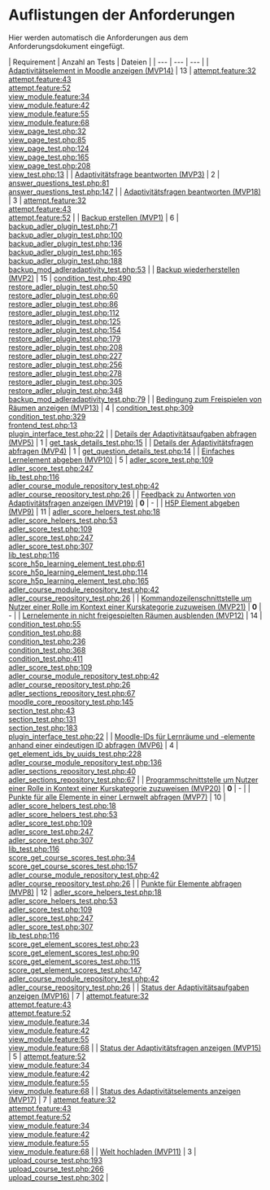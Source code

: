 # Auflistungen der Anforderungen

Hier werden automatisch die Anforderungen aus dem Anforderungsdokument eingefügt.

[//]: # (Script-Start)
| Requirement | Anzahl an Tests | Dateien |
| --- | --- | --- |
| [Adaptivitätselement in Moodle anzeigen (MVP14)](MVP14.md) | 13 | [attempt.feature:32](https://github.com/ProjektAdLer/MoodlePluginModAdleradaptivity/blob/main/tests/behat/attempt.feature#L32)<br/>[attempt.feature:43](https://github.com/ProjektAdLer/MoodlePluginModAdleradaptivity/blob/main/tests/behat/attempt.feature#L43)<br/>[attempt.feature:52](https://github.com/ProjektAdLer/MoodlePluginModAdleradaptivity/blob/main/tests/behat/attempt.feature#L52)<br/>[view_module.feature:34](https://github.com/ProjektAdLer/MoodlePluginModAdleradaptivity/blob/main/tests/behat/view_module.feature#L34)<br/>[view_module.feature:42](https://github.com/ProjektAdLer/MoodlePluginModAdleradaptivity/blob/main/tests/behat/view_module.feature#L42)<br/>[view_module.feature:55](https://github.com/ProjektAdLer/MoodlePluginModAdleradaptivity/blob/main/tests/behat/view_module.feature#L55)<br/>[view_module.feature:68](https://github.com/ProjektAdLer/MoodlePluginModAdleradaptivity/blob/main/tests/behat/view_module.feature#L68)<br/>[view_page_test.php:32](https://github.com/ProjektAdLer/MoodlePluginModAdleradaptivity/blob/main/tests/local/output/pages/view_page_test.php#L32)<br/>[view_page_test.php:85](https://github.com/ProjektAdLer/MoodlePluginModAdleradaptivity/blob/main/tests/local/output/pages/view_page_test.php#L85)<br/>[view_page_test.php:124](https://github.com/ProjektAdLer/MoodlePluginModAdleradaptivity/blob/main/tests/local/output/pages/view_page_test.php#L124)<br/>[view_page_test.php:165](https://github.com/ProjektAdLer/MoodlePluginModAdleradaptivity/blob/main/tests/local/output/pages/view_page_test.php#L165)<br/>[view_page_test.php:208](https://github.com/ProjektAdLer/MoodlePluginModAdleradaptivity/blob/main/tests/local/output/pages/view_page_test.php#L208)<br/>[view_test.php:13](https://github.com/ProjektAdLer/MoodlePluginModAdleradaptivity/blob/main/tests/view_test.php#L13) |
| [Adaptivitätsfrage beantworten (MVP3)](MVP3.md) | 2 | [answer_questions_test.php:81](https://github.com/ProjektAdLer/MoodlePluginModAdleradaptivity/blob/main/tests/external/answer_questions_test.php#L81)<br/>[answer_questions_test.php:147](https://github.com/ProjektAdLer/MoodlePluginModAdleradaptivity/blob/main/tests/external/answer_questions_test.php#L147) |
| [Adaptivitätsfragen beantworten (MVP18)](MVP18.md) | 3 | [attempt.feature:32](https://github.com/ProjektAdLer/MoodlePluginModAdleradaptivity/blob/main/tests/behat/attempt.feature#L32)<br/>[attempt.feature:43](https://github.com/ProjektAdLer/MoodlePluginModAdleradaptivity/blob/main/tests/behat/attempt.feature#L43)<br/>[attempt.feature:52](https://github.com/ProjektAdLer/MoodlePluginModAdleradaptivity/blob/main/tests/behat/attempt.feature#L52) |
| [Backup erstellen (MVP1)](MVP1.md) | 6 | [backup_adler_plugin_test.php:71](https://github.com/ProjektAdLer/MoodlePluginLocal/blob/main/tests/backup/moodle2/backup_adler_plugin_test.php#L71)<br/>[backup_adler_plugin_test.php:100](https://github.com/ProjektAdLer/MoodlePluginLocal/blob/main/tests/backup/moodle2/backup_adler_plugin_test.php#L100)<br/>[backup_adler_plugin_test.php:136](https://github.com/ProjektAdLer/MoodlePluginLocal/blob/main/tests/backup/moodle2/backup_adler_plugin_test.php#L136)<br/>[backup_adler_plugin_test.php:165](https://github.com/ProjektAdLer/MoodlePluginLocal/blob/main/tests/backup/moodle2/backup_adler_plugin_test.php#L165)<br/>[backup_adler_plugin_test.php:188](https://github.com/ProjektAdLer/MoodlePluginLocal/blob/main/tests/backup/moodle2/backup_adler_plugin_test.php#L188)<br/>[backup_mod_adleradaptivity_test.php:53](https://github.com/ProjektAdLer/MoodlePluginModAdleradaptivity/blob/main/tests/backup/backup_mod_adleradaptivity_test.php#L53) |
| [Backup wiederherstellen (MVP2)](MVP2.md) | 15 | [condition_test.php:490](https://github.com/ProjektAdLer/MoodlePluginAvailability/blob/main/tests/condition_test.php#L490)<br/>[restore_adler_plugin_test.php:50](https://github.com/ProjektAdLer/MoodlePluginLocal/blob/main/tests/backup/moodle2/restore_adler_plugin_test.php#L50)<br/>[restore_adler_plugin_test.php:60](https://github.com/ProjektAdLer/MoodlePluginLocal/blob/main/tests/backup/moodle2/restore_adler_plugin_test.php#L60)<br/>[restore_adler_plugin_test.php:86](https://github.com/ProjektAdLer/MoodlePluginLocal/blob/main/tests/backup/moodle2/restore_adler_plugin_test.php#L86)<br/>[restore_adler_plugin_test.php:112](https://github.com/ProjektAdLer/MoodlePluginLocal/blob/main/tests/backup/moodle2/restore_adler_plugin_test.php#L112)<br/>[restore_adler_plugin_test.php:125](https://github.com/ProjektAdLer/MoodlePluginLocal/blob/main/tests/backup/moodle2/restore_adler_plugin_test.php#L125)<br/>[restore_adler_plugin_test.php:154](https://github.com/ProjektAdLer/MoodlePluginLocal/blob/main/tests/backup/moodle2/restore_adler_plugin_test.php#L154)<br/>[restore_adler_plugin_test.php:179](https://github.com/ProjektAdLer/MoodlePluginLocal/blob/main/tests/backup/moodle2/restore_adler_plugin_test.php#L179)<br/>[restore_adler_plugin_test.php:208](https://github.com/ProjektAdLer/MoodlePluginLocal/blob/main/tests/backup/moodle2/restore_adler_plugin_test.php#L208)<br/>[restore_adler_plugin_test.php:227](https://github.com/ProjektAdLer/MoodlePluginLocal/blob/main/tests/backup/moodle2/restore_adler_plugin_test.php#L227)<br/>[restore_adler_plugin_test.php:256](https://github.com/ProjektAdLer/MoodlePluginLocal/blob/main/tests/backup/moodle2/restore_adler_plugin_test.php#L256)<br/>[restore_adler_plugin_test.php:278](https://github.com/ProjektAdLer/MoodlePluginLocal/blob/main/tests/backup/moodle2/restore_adler_plugin_test.php#L278)<br/>[restore_adler_plugin_test.php:305](https://github.com/ProjektAdLer/MoodlePluginLocal/blob/main/tests/backup/moodle2/restore_adler_plugin_test.php#L305)<br/>[restore_adler_plugin_test.php:348](https://github.com/ProjektAdLer/MoodlePluginLocal/blob/main/tests/backup/moodle2/restore_adler_plugin_test.php#L348)<br/>[backup_mod_adleradaptivity_test.php:79](https://github.com/ProjektAdLer/MoodlePluginModAdleradaptivity/blob/main/tests/backup/backup_mod_adleradaptivity_test.php#L79) |
| [Bedingung zum Freispielen von Räumen anzeigen (MVP13)](MVP13.md) | 4 | [condition_test.php:309](https://github.com/ProjektAdLer/MoodlePluginAvailability/blob/main/tests/condition_test.php#L309)<br/>[condition_test.php:329](https://github.com/ProjektAdLer/MoodlePluginAvailability/blob/main/tests/condition_test.php#L329)<br/>[frontend_test.php:13](https://github.com/ProjektAdLer/MoodlePluginAvailability/blob/main/tests/frontend_test.php#L13)<br/>[plugin_interface_test.php:22](https://github.com/ProjektAdLer/MoodlePluginLocal/blob/main/tests/plugin_interface_test.php#L22) |
| [Details der Adaptivitätsaufgaben abfragen (MVP5)](MVP5.md) | 1 | [get_task_details_test.php:15](https://github.com/ProjektAdLer/MoodlePluginModAdleradaptivity/blob/main/tests/external/get_task_details_test.php#L15) |
| [Details der Adaptivitätsfragen abfragen (MVP4)](MVP4.md) | 1 | [get_question_details_test.php:14](https://github.com/ProjektAdLer/MoodlePluginModAdleradaptivity/blob/main/tests/external/get_question_details_test.php#L14) |
| [Einfaches Lernelement abgeben (MVP10)](MVP10.md) | 5 | [adler_score_test.php:109](https://github.com/ProjektAdLer/MoodlePluginLocal/blob/main/tests/adler_score_test.php#L109)<br/>[adler_score_test.php:247](https://github.com/ProjektAdLer/MoodlePluginLocal/blob/main/tests/adler_score_test.php#L247)<br/>[lib_test.php:116](https://github.com/ProjektAdLer/MoodlePluginLocal/blob/main/tests/external/lib_test.php#L116)<br/>[adler_course_module_repository_test.php:42](https://github.com/ProjektAdLer/MoodlePluginLocal/blob/main/tests/local/db/adler_course_module_repository_test.php#L42)<br/>[adler_course_repository_test.php:26](https://github.com/ProjektAdLer/MoodlePluginLocal/blob/main/tests/local/db/adler_course_repository_test.php#L26) |
| [Feedback zu Antworten von Adaptivitätsfragen anzeigen (MVP19)](MVP19.md) | **0** | - |
| [H5P Element abgeben (MVP9)](MVP9.md) | 11 | [adler_score_helpers_test.php:18](https://github.com/ProjektAdLer/MoodlePluginLocal/blob/main/tests/adler_score_helpers_test.php#L18)<br/>[adler_score_helpers_test.php:53](https://github.com/ProjektAdLer/MoodlePluginLocal/blob/main/tests/adler_score_helpers_test.php#L53)<br/>[adler_score_test.php:109](https://github.com/ProjektAdLer/MoodlePluginLocal/blob/main/tests/adler_score_test.php#L109)<br/>[adler_score_test.php:247](https://github.com/ProjektAdLer/MoodlePluginLocal/blob/main/tests/adler_score_test.php#L247)<br/>[adler_score_test.php:307](https://github.com/ProjektAdLer/MoodlePluginLocal/blob/main/tests/adler_score_test.php#L307)<br/>[lib_test.php:116](https://github.com/ProjektAdLer/MoodlePluginLocal/blob/main/tests/external/lib_test.php#L116)<br/>[score_h5p_learning_element_test.php:61](https://github.com/ProjektAdLer/MoodlePluginLocal/blob/main/tests/external/score_h5p_learning_element_test.php#L61)<br/>[score_h5p_learning_element_test.php:114](https://github.com/ProjektAdLer/MoodlePluginLocal/blob/main/tests/external/score_h5p_learning_element_test.php#L114)<br/>[score_h5p_learning_element_test.php:165](https://github.com/ProjektAdLer/MoodlePluginLocal/blob/main/tests/external/score_h5p_learning_element_test.php#L165)<br/>[adler_course_module_repository_test.php:42](https://github.com/ProjektAdLer/MoodlePluginLocal/blob/main/tests/local/db/adler_course_module_repository_test.php#L42)<br/>[adler_course_repository_test.php:26](https://github.com/ProjektAdLer/MoodlePluginLocal/blob/main/tests/local/db/adler_course_repository_test.php#L26) |
| [Kommandozeilenschnittstelle um Nutzer einer Rolle im Kontext einer Kurskategorie zuzuweisen (MVP21)](MVP21.md) | **0** | - |
| [Lernelemente in nicht freigespielten Räumen ausblenden (MVP12)](MVP12.md) | 14 | [condition_test.php:55](https://github.com/ProjektAdLer/MoodlePluginAvailability/blob/main/tests/condition_test.php#L55)<br/>[condition_test.php:88](https://github.com/ProjektAdLer/MoodlePluginAvailability/blob/main/tests/condition_test.php#L88)<br/>[condition_test.php:236](https://github.com/ProjektAdLer/MoodlePluginAvailability/blob/main/tests/condition_test.php#L236)<br/>[condition_test.php:368](https://github.com/ProjektAdLer/MoodlePluginAvailability/blob/main/tests/condition_test.php#L368)<br/>[condition_test.php:411](https://github.com/ProjektAdLer/MoodlePluginAvailability/blob/main/tests/condition_test.php#L411)<br/>[adler_score_test.php:109](https://github.com/ProjektAdLer/MoodlePluginLocal/blob/main/tests/adler_score_test.php#L109)<br/>[adler_course_module_repository_test.php:42](https://github.com/ProjektAdLer/MoodlePluginLocal/blob/main/tests/local/db/adler_course_module_repository_test.php#L42)<br/>[adler_course_repository_test.php:26](https://github.com/ProjektAdLer/MoodlePluginLocal/blob/main/tests/local/db/adler_course_repository_test.php#L26)<br/>[adler_sections_repository_test.php:67](https://github.com/ProjektAdLer/MoodlePluginLocal/blob/main/tests/local/db/adler_sections_repository_test.php#L67)<br/>[moodle_core_repository_test.php:145](https://github.com/ProjektAdLer/MoodlePluginLocal/blob/main/tests/local/db/moodle_core_repository_test.php#L145)<br/>[section_test.php:43](https://github.com/ProjektAdLer/MoodlePluginLocal/blob/main/tests/local/section/section_test.php#L43)<br/>[section_test.php:131](https://github.com/ProjektAdLer/MoodlePluginLocal/blob/main/tests/local/section/section_test.php#L131)<br/>[section_test.php:183](https://github.com/ProjektAdLer/MoodlePluginLocal/blob/main/tests/local/section/section_test.php#L183)<br/>[plugin_interface_test.php:22](https://github.com/ProjektAdLer/MoodlePluginLocal/blob/main/tests/plugin_interface_test.php#L22) |
| [Moodle-IDs für Lernräume und -elemente anhand einer eindeutigen ID abfragen (MVP6)](MVP6.md) | 4 | [get_element_ids_by_uuids_test.php:228](https://github.com/ProjektAdLer/MoodlePluginLocal/blob/main/tests/external/get_element_ids_by_uuids_test.php#L228)<br/>[adler_course_module_repository_test.php:136](https://github.com/ProjektAdLer/MoodlePluginLocal/blob/main/tests/local/db/adler_course_module_repository_test.php#L136)<br/>[adler_sections_repository_test.php:40](https://github.com/ProjektAdLer/MoodlePluginLocal/blob/main/tests/local/db/adler_sections_repository_test.php#L40)<br/>[adler_sections_repository_test.php:67](https://github.com/ProjektAdLer/MoodlePluginLocal/blob/main/tests/local/db/adler_sections_repository_test.php#L67) |
| [Programmschnittstelle um Nutzer einer Rolle in Kontext einer Kurskategorie zuzuweisen (MVP20)](MVP20.md) | **0** | - |
| [Punkte für alle Elemente in einer Lernwelt abfragen (MVP7)](MVP7.md) | 10 | [adler_score_helpers_test.php:18](https://github.com/ProjektAdLer/MoodlePluginLocal/blob/main/tests/adler_score_helpers_test.php#L18)<br/>[adler_score_helpers_test.php:53](https://github.com/ProjektAdLer/MoodlePluginLocal/blob/main/tests/adler_score_helpers_test.php#L53)<br/>[adler_score_test.php:109](https://github.com/ProjektAdLer/MoodlePluginLocal/blob/main/tests/adler_score_test.php#L109)<br/>[adler_score_test.php:247](https://github.com/ProjektAdLer/MoodlePluginLocal/blob/main/tests/adler_score_test.php#L247)<br/>[adler_score_test.php:307](https://github.com/ProjektAdLer/MoodlePluginLocal/blob/main/tests/adler_score_test.php#L307)<br/>[lib_test.php:116](https://github.com/ProjektAdLer/MoodlePluginLocal/blob/main/tests/external/lib_test.php#L116)<br/>[score_get_course_scores_test.php:34](https://github.com/ProjektAdLer/MoodlePluginLocal/blob/main/tests/external/score_get_course_scores_test.php#L34)<br/>[score_get_course_scores_test.php:157](https://github.com/ProjektAdLer/MoodlePluginLocal/blob/main/tests/external/score_get_course_scores_test.php#L157)<br/>[adler_course_module_repository_test.php:42](https://github.com/ProjektAdLer/MoodlePluginLocal/blob/main/tests/local/db/adler_course_module_repository_test.php#L42)<br/>[adler_course_repository_test.php:26](https://github.com/ProjektAdLer/MoodlePluginLocal/blob/main/tests/local/db/adler_course_repository_test.php#L26) |
| [Punkte für Elemente abfragen (MVP8)](MVP8.md) | 12 | [adler_score_helpers_test.php:18](https://github.com/ProjektAdLer/MoodlePluginLocal/blob/main/tests/adler_score_helpers_test.php#L18)<br/>[adler_score_helpers_test.php:53](https://github.com/ProjektAdLer/MoodlePluginLocal/blob/main/tests/adler_score_helpers_test.php#L53)<br/>[adler_score_test.php:109](https://github.com/ProjektAdLer/MoodlePluginLocal/blob/main/tests/adler_score_test.php#L109)<br/>[adler_score_test.php:247](https://github.com/ProjektAdLer/MoodlePluginLocal/blob/main/tests/adler_score_test.php#L247)<br/>[adler_score_test.php:307](https://github.com/ProjektAdLer/MoodlePluginLocal/blob/main/tests/adler_score_test.php#L307)<br/>[lib_test.php:116](https://github.com/ProjektAdLer/MoodlePluginLocal/blob/main/tests/external/lib_test.php#L116)<br/>[score_get_element_scores_test.php:23](https://github.com/ProjektAdLer/MoodlePluginLocal/blob/main/tests/external/score_get_element_scores_test.php#L23)<br/>[score_get_element_scores_test.php:90](https://github.com/ProjektAdLer/MoodlePluginLocal/blob/main/tests/external/score_get_element_scores_test.php#L90)<br/>[score_get_element_scores_test.php:115](https://github.com/ProjektAdLer/MoodlePluginLocal/blob/main/tests/external/score_get_element_scores_test.php#L115)<br/>[score_get_element_scores_test.php:147](https://github.com/ProjektAdLer/MoodlePluginLocal/blob/main/tests/external/score_get_element_scores_test.php#L147)<br/>[adler_course_module_repository_test.php:42](https://github.com/ProjektAdLer/MoodlePluginLocal/blob/main/tests/local/db/adler_course_module_repository_test.php#L42)<br/>[adler_course_repository_test.php:26](https://github.com/ProjektAdLer/MoodlePluginLocal/blob/main/tests/local/db/adler_course_repository_test.php#L26) |
| [Status der Adaptivitätsaufgaben anzeigen (MVP16)](MVP16.md) | 7 | [attempt.feature:32](https://github.com/ProjektAdLer/MoodlePluginModAdleradaptivity/blob/main/tests/behat/attempt.feature#L32)<br/>[attempt.feature:43](https://github.com/ProjektAdLer/MoodlePluginModAdleradaptivity/blob/main/tests/behat/attempt.feature#L43)<br/>[attempt.feature:52](https://github.com/ProjektAdLer/MoodlePluginModAdleradaptivity/blob/main/tests/behat/attempt.feature#L52)<br/>[view_module.feature:34](https://github.com/ProjektAdLer/MoodlePluginModAdleradaptivity/blob/main/tests/behat/view_module.feature#L34)<br/>[view_module.feature:42](https://github.com/ProjektAdLer/MoodlePluginModAdleradaptivity/blob/main/tests/behat/view_module.feature#L42)<br/>[view_module.feature:55](https://github.com/ProjektAdLer/MoodlePluginModAdleradaptivity/blob/main/tests/behat/view_module.feature#L55)<br/>[view_module.feature:68](https://github.com/ProjektAdLer/MoodlePluginModAdleradaptivity/blob/main/tests/behat/view_module.feature#L68) |
| [Status der Adaptivitätsfragen anzeigen (MVP15)](MVP15.md) | 5 | [attempt.feature:52](https://github.com/ProjektAdLer/MoodlePluginModAdleradaptivity/blob/main/tests/behat/attempt.feature#L52)<br/>[view_module.feature:34](https://github.com/ProjektAdLer/MoodlePluginModAdleradaptivity/blob/main/tests/behat/view_module.feature#L34)<br/>[view_module.feature:42](https://github.com/ProjektAdLer/MoodlePluginModAdleradaptivity/blob/main/tests/behat/view_module.feature#L42)<br/>[view_module.feature:55](https://github.com/ProjektAdLer/MoodlePluginModAdleradaptivity/blob/main/tests/behat/view_module.feature#L55)<br/>[view_module.feature:68](https://github.com/ProjektAdLer/MoodlePluginModAdleradaptivity/blob/main/tests/behat/view_module.feature#L68) |
| [Status des Adaptivitätselements anzeigen (MVP17)](MVP17.md) | 7 | [attempt.feature:32](https://github.com/ProjektAdLer/MoodlePluginModAdleradaptivity/blob/main/tests/behat/attempt.feature#L32)<br/>[attempt.feature:43](https://github.com/ProjektAdLer/MoodlePluginModAdleradaptivity/blob/main/tests/behat/attempt.feature#L43)<br/>[attempt.feature:52](https://github.com/ProjektAdLer/MoodlePluginModAdleradaptivity/blob/main/tests/behat/attempt.feature#L52)<br/>[view_module.feature:34](https://github.com/ProjektAdLer/MoodlePluginModAdleradaptivity/blob/main/tests/behat/view_module.feature#L34)<br/>[view_module.feature:42](https://github.com/ProjektAdLer/MoodlePluginModAdleradaptivity/blob/main/tests/behat/view_module.feature#L42)<br/>[view_module.feature:55](https://github.com/ProjektAdLer/MoodlePluginModAdleradaptivity/blob/main/tests/behat/view_module.feature#L55)<br/>[view_module.feature:68](https://github.com/ProjektAdLer/MoodlePluginModAdleradaptivity/blob/main/tests/behat/view_module.feature#L68) |
| [Welt hochladen (MVP11)](MVP11.md) | 3 | [upload_course_test.php:193](https://github.com/ProjektAdLer/MoodlePluginLocal/blob/main/tests/external/upload_course_test.php#L193)<br/>[upload_course_test.php:266](https://github.com/ProjektAdLer/MoodlePluginLocal/blob/main/tests/external/upload_course_test.php#L266)<br/>[upload_course_test.php:302](https://github.com/ProjektAdLer/MoodlePluginLocal/blob/main/tests/external/upload_course_test.php#L302) |